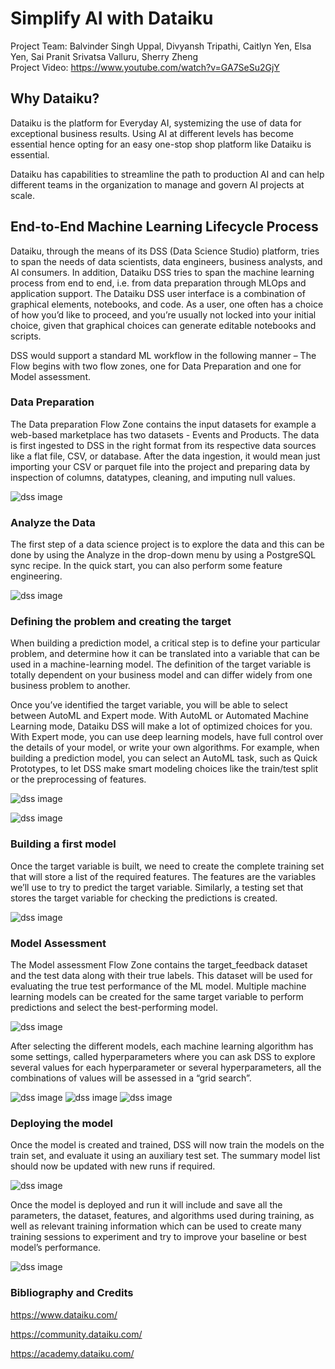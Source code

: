 # Simplify AI with Dataiku

Project Team: Balvinder Singh Uppal, Divyansh Tripathi, Caitlyn Yen, Elsa Yen, Sai Pranit Srivatsa Valluru, Sherry Zheng                                   
Project Video: https://www.youtube.com/watch?v=GA7SeSu2GjY 
 
## Why Dataiku?
 
Dataiku is the platform for Everyday AI, systemizing the use of data for exceptional business results. Using AI at different levels has become essential hence opting for an easy one-stop shop platform like Dataiku is essential.
 
Dataiku has capabilities to streamline the path to production AI and can help different teams in the organization to manage and govern AI projects at scale.
 
 
## End-to-End Machine Learning Lifecycle Process
 
Dataiku, through the means of its DSS (Data Science Studio) platform, tries to span the needs of data scientists, data engineers, business analysts, and AI consumers. In addition, Dataiku DSS tries to span the machine learning process from end to end, i.e. from data preparation through MLOps and application support.
The Dataiku DSS user interface is a combination of graphical elements, notebooks, and code. As a user, one often has a choice of how you’d like to proceed, and you’re usually not locked into your initial choice, given that graphical choices can generate editable notebooks and scripts.

DSS would support a standard ML workflow in the following manner –
The Flow begins with two flow zones, one for Data Preparation and one for Model assessment. 

### Data Preparation
The Data preparation Flow Zone contains the input datasets for example a web-based marketplace has two datasets - Events and Products. The data is first ingested to DSS in the right format from its respective data sources like a flat file, CSV, or database. After the data ingestion, it would mean just importing your CSV or parquet file into the project and preparing data by inspection of columns, datatypes, cleaning, and imputing null values.

![dss image](./img/0_1.png "Data prep Step")

### Analyze the Data
The first step of a data science project is to explore the data and this can be done by using the Analyze in the drop-down menu by using a PostgreSQL sync recipe. In the quick start, you can also perform some feature engineering.

![dss image](./img/0.png "Data preview after Cleaning")

### Defining the problem and creating the target
When building a prediction model, a critical step is to define your particular problem, and determine how it can be translated into a variable that can be used in a machine-learning model. The definition of the target variable is totally dependent on your business model and can differ widely from one business problem to another.

Once you’ve identified the target variable, you will be able to select between AutoML and Expert mode. With AutoML or Automated Machine Learning mode, Dataiku DSS will make a lot of optimized choices for you. With Expert mode, you can use deep learning models, have full control over the details of your model, or write your own algorithms. For example, when building a prediction model, you can select an AutoML task, such as Quick Prototypes, to let DSS make smart modeling choices like the train/test split or the preprocessing of features.

![dss image](img/0_3.png "Creating a SQL Recipe")

![dss image](img/1_query.png "Churn Target creation SQL query")

### Building a first model
Once the target variable is built, we need to create the complete training set that will store a list of the required features. The features are the variables we’ll use to try to predict the target variable.
Similarly, a testing set that stores the target variable for checking the predictions is created.

![dss image](img/1.png "AutoML options")

### Model Assessment
The Model assessment Flow Zone contains the target_feedback dataset and the test data along with their true labels. This dataset will be used for evaluating the true test performance of the ML model. Multiple machine learning models can be created for the same target variable to perform predictions and select the best-performing model.

![dss image](img/2.png "Flow for creating test data for Model Assesment")

After selecting the different models, each machine learning algorithm has some settings, called hyperparameters where you can ask DSS to explore several values for each hyperparameter or several hyperparameters, all the combinations of values will be assessed in a “grid search”.

![dss image](img/3_2.png "Hyperparamter Search Options")
![dss image](img/4.png "Model Training")
![dss image](img/5.png "Model Comparison")
 
### Deploying the model
Once the model is created and trained, DSS will now train the models on the train set, and evaluate it using an auxiliary test set. The summary model list should now be updated with new runs if required.

![dss image](img/3.png "Overall Flow for Model Evaluation")

Once the model is deployed and run it will include and save all the parameters, the dataset, features, and algorithms used during training, as well as relevant training information which can be used to create many training sessions to experiment and try to improve your baseline or best model’s performance.

![dss image](img/6.png "Final results on Test Data")

### Bibliography and Credits

https://www.dataiku.com/

https://community.dataiku.com/

https://academy.dataiku.com/

